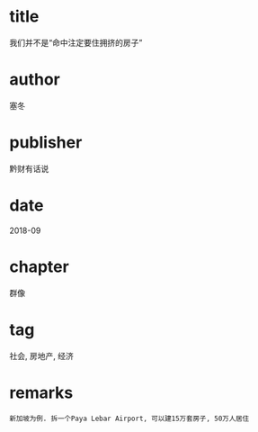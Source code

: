 # title
我们并不是“命中注定要住拥挤的房子”

# author
塞冬

# publisher
黔财有话说

# date
2018-09

# chapter
群像

# tag
社会, 房地产, 经济

# remarks
`新加坡为例. 拆一个Paya Lebar Airport, 可以建15万套房子, 50万人居住`
